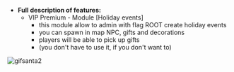   * **Full description of features:**    
      - VIP Premium - Module [Holiday events]
        - this module allow to admin with flag ROOT create holiday events
        - you can spawn in map NPC, gifts and decorations
        - players will be able to pick up gifts
        - (you don't have to use it, if you don't want to)

![gifsanta2](https://user-images.githubusercontent.com/64224908/139888524-08eb021f-6cb1-4066-86ab-261525f2b8c3.gif)

